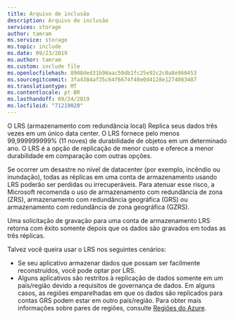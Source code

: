```yaml
---
title: Arquivo de inclusão
description: Arquivo de inclusão
services: storage
author: tamram
ms.service: storage
ms.topic: include
ms.date: 09/23/2019
ms.author: tamram
ms.custom: include file
ms.openlocfilehash: 8908ded31b96aac50db1fc25e92c2c0a8e960453
ms.sourcegitcommit: 3fa4384af35c64f6674f40e0d4128e1274083487
ms.translationtype: MT
ms.contentlocale: pt-BR
ms.lasthandoff: 09/24/2019
ms.locfileid: "71219020"
---
```

O LRS (armazenamento com redundância local) Replica seus dados três vezes em um único data center. O LRS fornece pelo menos 99,999999999% (11 noves) de durabilidade de objetos em um determinado ano. O LRS é a opção de replicação de menor custo e oferece a menor durabilidade em comparação com outras opções.

Se ocorrer um desastre no nível de datacenter (por exemplo, incêndio ou inundação), todas as réplicas em uma conta de armazenamento usando LRS poderão ser perdidas ou irrecuperáveis. Para atenuar esse risco, a Microsoft recomenda o uso de armazenamento com redundância de zona (ZRS), armazenamento com redundância geográfica (GRS) ou armazenamento com redundância de zona geográfica (GZRS).

Uma solicitação de gravação para uma conta de armazenamento LRS retorna com êxito somente depois que os dados são gravados em todas as três réplicas.

Talvez você queira usar o LRS nos seguintes cenários:

* Se seu aplicativo armazenar dados que possam ser facilmente reconstruídos, você pode optar por LRS.
* Alguns aplicativos são restritos à replicação de dados somente em um país/região devido a requisitos de governança de dados. Em alguns casos, as regiões emparelhadas em que os dados são replicados para contas GRS podem estar em outro país/região. Para obter mais informações sobre pares de regiões, consulte [Regiões do Azure](https://azure.microsoft.com/regions/).
